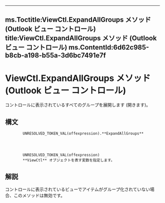 

---
ms.Toctitle:ViewCtl.ExpandAllGroups メソッド (Outlook ビュー コントロール)
title:ViewCtl.ExpandAllGroups メソッド (Outlook ビュー コントロール)
ms.ContentId:6d62c985-b8cb-a198-b55a-3d6bc7491e7f
---
# ViewCtl.ExpandAllGroups メソッド (Outlook ビュー コントロール)




コントロールに表示されているすべてのグループを展開します (開きます)。

## 構文

            UNRESOLVED_TOKEN_VAL(offexpression).**ExpandAllGroups**




            UNRESOLVED_TOKEN_VAL(offexpression)
            **ViewCtl** オブジェクトを表す変数を指定します。



## 解説
コントロールに表示されているビューでアイテムがグループ化されていない場合、このメソッドは無効です。





